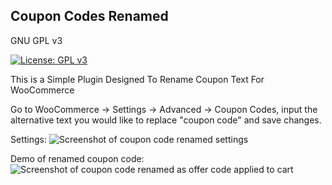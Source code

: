 Coupon Codes Renamed
--------------------

GNU GPL v3

[![License: GPL
v3](https://img.shields.io/badge/License-GPLv3-blue.svg)](https://www.gnu.org/licenses/gpl-3.0)

This is a Simple Plugin Designed To Rename Coupon Text For WooCommerce

Go to WooCommerce -\> Settings -\> Advanced -\> Coupon Codes, input the
alternative text you would like to replace "coupon code" and save
changes.

Settings: ![Screenshot of coupon code renamed
settings](settings.png?raw=true "Coupon Codes Renamed Settings")

Demo of renamed coupon code: ![Screenshot of coupon code renamed as
offer code applied to
cart](plugindemo.png?raw=true "Cart Page with renamed coupon code")
